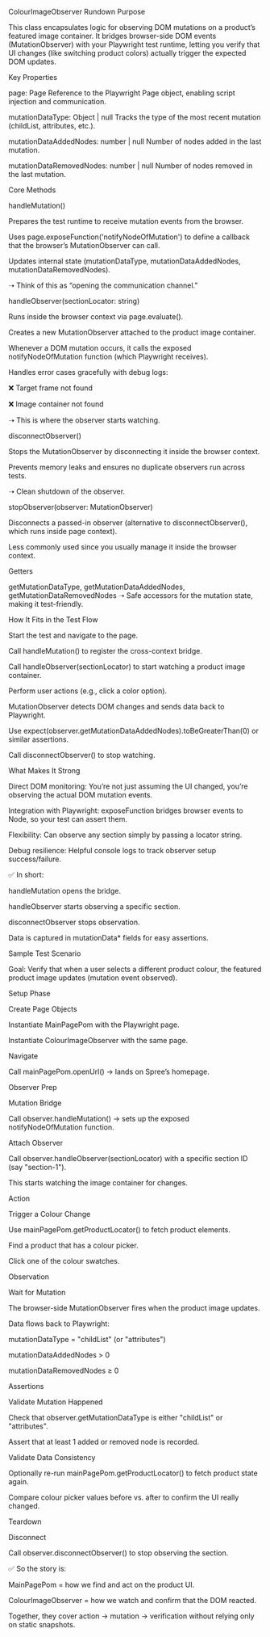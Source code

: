 ColourImageObserver Rundown
Purpose

This class encapsulates logic for observing DOM mutations on a product’s featured image container.
It bridges browser-side DOM events (MutationObserver) with your Playwright test runtime, letting you verify that UI changes (like switching product colors) actually trigger the expected DOM updates.

Key Properties

page: Page
Reference to the Playwright Page object, enabling script injection and communication.

mutationDataType: Object | null
Tracks the type of the most recent mutation (childList, attributes, etc.).

mutationDataAddedNodes: number | null
Number of nodes added in the last mutation.

mutationDataRemovedNodes: number | null
Number of nodes removed in the last mutation.

Core Methods

handleMutation()

Prepares the test runtime to receive mutation events from the browser.

Uses page.exposeFunction('notifyNodeOfMutation') to define a callback that the browser’s MutationObserver can call.

Updates internal state (mutationDataType, mutationDataAddedNodes, mutationDataRemovedNodes).

➝ Think of this as “opening the communication channel.”

handleObserver(sectionLocator: string)

Runs inside the browser context via page.evaluate().

Creates a new MutationObserver attached to the product image container.

Whenever a DOM mutation occurs, it calls the exposed notifyNodeOfMutation function (which Playwright receives).

Handles error cases gracefully with debug logs:

❌ Target frame not found

❌ Image container not found

➝ This is where the observer starts watching.

disconnectObserver()

Stops the MutationObserver by disconnecting it inside the browser context.

Prevents memory leaks and ensures no duplicate observers run across tests.

➝ Clean shutdown of the observer.

stopObserver(observer: MutationObserver)

Disconnects a passed-in observer (alternative to disconnectObserver(), which runs inside page context).

Less commonly used since you usually manage it inside the browser context.

Getters

getMutationDataType, getMutationDataAddedNodes, getMutationDataRemovedNodes
➝ Safe accessors for the mutation state, making it test-friendly.

How It Fits in the Test Flow

Start the test and navigate to the page.

Call handleMutation() to register the cross-context bridge.

Call handleObserver(sectionLocator) to start watching a product image container.

Perform user actions (e.g., click a color option).

MutationObserver detects DOM changes and sends data back to Playwright.

Use expect(observer.getMutationDataAddedNodes).toBeGreaterThan(0) or similar assertions.

Call disconnectObserver() to stop watching.

What Makes It Strong

Direct DOM monitoring: You’re not just assuming the UI changed, you’re observing the actual DOM mutation events.

Integration with Playwright: exposeFunction bridges browser events to Node, so your test can assert them.

Flexibility: Can observe any section simply by passing a locator string.

Debug resilience: Helpful console logs to track observer setup success/failure.

✅ In short:

handleMutation opens the bridge.

handleObserver starts observing a specific section.

disconnectObserver stops observation.

Data is captured in mutationData* fields for easy assertions.





Sample Test Scenario

Goal: Verify that when a user selects a different product colour, the featured product image updates (mutation event observed).

Setup Phase

Create Page Objects

Instantiate MainPagePom with the Playwright page.

Instantiate ColourImageObserver with the same page.

Navigate

Call mainPagePom.openUrl() → lands on Spree’s homepage.

Observer Prep

Mutation Bridge

Call observer.handleMutation() → sets up the exposed notifyNodeOfMutation function.

Attach Observer

Call observer.handleObserver(sectionLocator) with a specific section ID (say "section-1").

This starts watching the image container for changes.

Action

Trigger a Colour Change

Use mainPagePom.getProductLocator() to fetch product elements.

Find a product that has a colour picker.

Click one of the colour swatches.

Observation

Wait for Mutation

The browser-side MutationObserver fires when the product image updates.

Data flows back to Playwright:

mutationDataType = "childList" (or "attributes")

mutationDataAddedNodes > 0

mutationDataRemovedNodes ≥ 0

Assertions

Validate Mutation Happened

Check that observer.getMutationDataType is either "childList" or "attributes".

Assert that at least 1 added or removed node is recorded.

Validate Data Consistency

Optionally re-run mainPagePom.getProductLocator() to fetch product state again.

Compare colour picker values before vs. after to confirm the UI really changed.

Teardown

Disconnect

Call observer.disconnectObserver() to stop observing the section.

✅ So the story is:

MainPagePom = how we find and act on the product UI.

ColourImageObserver = how we watch and confirm that the DOM reacted.

Together, they cover action → mutation → verification without relying only on static snapshots.